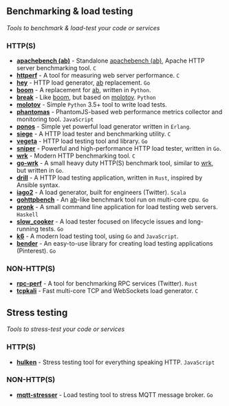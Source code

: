 ## Benchmarking & load testing
*Tools to benchmark & load-test your code or services*

### HTTP(S)

* [__apachebench (ab)__](https://github.com/CloudFundoo/ApacheBench-ab) - Standalone [apachebench (ab)](http://httpd.apache.org/docs/current/programs/ab.html), Apache HTTP server benchmarking tool. `C`
* [__httperf__](https://github.com/httperf/httperf) - A tool for measuring web server performance. `C`
* [__hey__](https://github.com/rakyll/hey) - HTTP load generator, [ab](https://github.com/CloudFundoo/ApacheBench-ab) replacement. `Go`
* [__boom__](https://github.com/tarekziade/boom) - A replacement for [ab](https://github.com/CloudFundoo/ApacheBench-ab), written in `Python`.
* [__break__](https://github.com/tarekziade/break) - Like [boom](https://github.com/tarekziade/boom), but based on [molotov](https://github.com/loads/molotov). `Python`
* [__molotov__](https://github.com/loads/molotov) - Simple `Python` 3.5+ tool to write load tests.
* [__phantomas__](https://github.com/macbre/phantomas) - PhantomJS-based web performance metrics collector and monitoring tool. `JavaScript`
* [__ponos__](https://github.com/klarna/ponos) - Simple yet powerful load generator written in `Erlang`.
* [__siege__](https://github.com/JoeDog/siege) - A HTTP load tester and benchmarking utility. `C`
* [__vegeta__](https://github.com/tsenart/vegeta) - HTTP load testing tool and library. `Go`
* [__sniper__](https://github.com/btfak/sniper) - Powerful and high-performance HTTP load tester, written in `Go`.
* [__wrk__](https://github.com/wg/wrk) - Modern HTTP benchmarking tool. `C`
* [__go-wrk__](https://github.com/adjust/go-wrk) - A small heavy duty HTTP(S) benchmark tool, similar to [wrk](https://github.com/wg/wrk), but written in `Go`.
* [__drill__](https://github.com/fcsonline/drill) - A HTTP load testing application, written in `Rust`, inspired by Ansible syntax. 
* [__iago2__](https://github.com/twitter/iago2) - A load generator, built for engineers (Twitter). `Scala`
* [__gohttpbench__](https://github.com/parkghost/gohttpbench) - An [ab](https://github.com/CloudFundoo/ApacheBench-ab)-like benchmark tool run on multi-core cpu. `Go`
* [__pronk__](https://github.com/bos/pronk) - A small command line application for load testing web servers. `Haskell`
* [__slow_cooker__](https://github.com/BuoyantIO/slow_cooker) - A load tester focused on lifecycle issues and long-running tests. `Go`
* [__k6__](https://github.com/loadimpact/k6) - A modern load testing tool, using `Go` and `JavaScript`.
* [__bender__](https://github.com/pinterest/bender) - An easy-to-use library for creating load testing applications (Pinterest). `Go` 

### NON-HTTP(S)

* [__rpc-perf__](https://github.com/twitter/rpc-perf) - A tool for benchmarking RPC services (Twitter). `Rust`
* [__tcpkali__](https://github.com/satori-com/tcpkali) - Fast multi-core TCP and WebSockets load generator. `C`

## Stress testing
*Tools to stress-test your code or services*

### HTTP(S)

* [__hulken__](https://github.com/hellgrenj/hulken) - Stress testing tool for everything speaking HTTP. `JavaScript`

### NON-HTTP(S)

* [__mqtt-stresser__](https://github.com/inovex/mqtt-stresser) - Load testing tool to stress MQTT message broker. `Go`